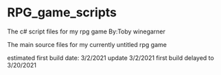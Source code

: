 # RPG_game_scripts
The c# script files for my rpg game
By:Toby winegarner

The main source files for my currently untitled rpg game

estimated first build date: 3/2/2021
update 3/2/2021 first build delayed to 3/20/2021
